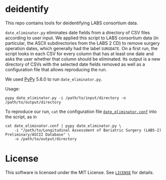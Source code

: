 # deidentify

This repo contains tools for deidentifying LABS consortium data.

`date_eliminator.py` eliminates date fields from a directory of CSV files according to user input. We applied this script to LABS consortium data (in particular, the ASCII subdirectories from the LABS 2 CD) to remove surgery operation dates, which generally had the label `SURGDATE`. On a first run, the script looks in each CSV for every column that has at least one date and asks the user whether that column should be eliminated. Its output is a new directory of CSVs with the selected date fields removed as well as a configuration file that allows reproducing the run.

We used [PyPy](https://bitbucket.org/pypy/pypy) 5.6.0 to run `date_eliminator.py`.

Usage:
```
pypy date_eliminator.py -i /path/to/input/directory -o /path/to/output/directory
```

To reproduce our run, `cat` the configuration file [`date_eliminator.conf`](date_eliminator.conf) into the script, as in
```
cat date_eliminator.conf | pypy date_eliminator.py \
    -i "/path/to/Longitudinal Assessment of Bariatric Surgery (LABS-2) Preliminary/ASCII Database" \
    -o /path/to/output/directory
```

# License
This software is licensed under the MIT License. See [`LICENSE`](LICENSE) for details.
